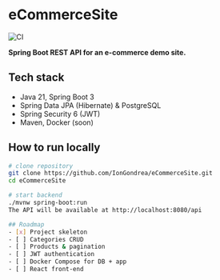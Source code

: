 # eCommerceSite
![CI](https://github.com/IonGondrea/eCommerceSite/actions/workflows/ci.yml/badge.svg)


**Spring Boot REST API for an e-commerce demo site.**

## Tech stack
- Java 21, Spring Boot 3
- Spring Data JPA (Hibernate) & PostgreSQL
- Spring Security 6 (JWT)
- Maven, Docker (soon)

## How to run locally
```bash
# clone repository
git clone https://github.com/IonGondrea/eCommerceSite.git
cd eCommerceSite

# start backend
./mvnw spring-boot:run
The API will be available at http://localhost:8080/api

## Roadmap
- [x] Project skeleton
- [ ] Categories CRUD
- [ ] Products & pagination
- [ ] JWT authentication
- [ ] Docker Compose for DB + app
- [ ] React front-end
